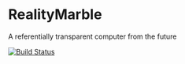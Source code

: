 # RealityMarble
A referentially transparent computer from the future

[![Build Status](https://travis-ci.org/Unlimited-Development-Works/RealityMarble.svg?branch=master)](https://travis-ci.org/Unlimited-Development-Works/RealityMarble)